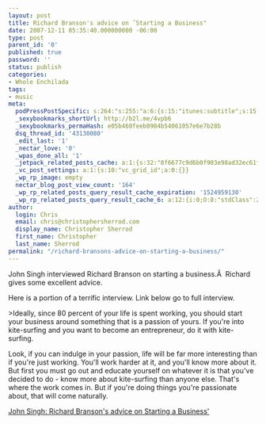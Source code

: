 ```yaml
---
layout: post
title: Richard Branson's advice on ˜Starting a Business"
date: 2007-12-11 05:35:40.000000000 -06:00
type: post
parent_id: '0'
published: true
password: ''
status: publish
categories:
- Whole Enchilada
tags:
- music
meta:
  podPressPostSpecific: s:264:"s:255:"a:6:{s:15:"itunes:subtitle";s:15:"##PostExcerpt##";s:14:"itunes:summary";s:15:"##PostExcerpt##";s:15:"itunes:keywords";s:17:"##WordPressCats##";s:13:"itunes:author";s:10:"##Global##";s:15:"itunes:explicit";s:7:"Default";s:12:"itunes:block";s:7:"Default";}";";
  _sexybookmarks_shortUrl: http://b2l.me/4vpb6
  _sexybookmarks_permaHash: e05b460feeb0904b54061057e6e7b28b
  dsq_thread_id: '43130080'
  _edit_last: '1'
  _nectar_love: '0'
  _wpas_done_all: '1'
  _jetpack_related_posts_cache: a:1:{s:32:"8f6677c9d6b0f903e98ad32ec61f8deb";a:2:{s:7:"expires";i:1457828931;s:7:"payload";a:3:{i:0;a:1:{s:2:"id";i:1176;}i:1;a:1:{s:2:"id";i:1801;}i:2;a:1:{s:2:"id";i:1185;}}}}
  _vc_post_settings: a:1:{s:10:"vc_grid_id";a:0:{}}
  _wp_rp_image: empty
  nectar_blog_post_view_count: '164'
  _wp_rp_related_posts_query_result_cache_expiration: '1524959130'
  _wp_rp_related_posts_query_result_cache_6: a:12:{i:0;O:8:"stdClass":2:{s:7:"post_id";s:4:"1176";s:5:"score";s:17:"49.95802887782558";}i:1;O:8:"stdClass":2:{s:7:"post_id";s:3:"742";s:5:"score";s:17:"49.40915518643882";}i:2;O:8:"stdClass":2:{s:7:"post_id";s:3:"692";s:5:"score";s:17:"49.40915518643882";}i:3;O:8:"stdClass":2:{s:7:"post_id";s:4:"6997";s:5:"score";s:18:"49.209805123747536";}i:4;O:8:"stdClass":2:{s:7:"post_id";s:4:"6885";s:5:"score";s:18:"49.209805123747536";}i:5;O:8:"stdClass":2:{s:7:"post_id";s:3:"316";s:5:"score";s:18:"49.209805123747536";}i:6;O:8:"stdClass":2:{s:7:"post_id";s:3:"327";s:5:"score";s:18:"49.149866828322686";}i:7;O:8:"stdClass":2:{s:7:"post_id";s:3:"319";s:5:"score";s:17:"48.60099313693593";}i:8;O:8:"stdClass":2:{s:7:"post_id";s:4:"7846";s:5:"score";s:18:"47.840200706880275";}i:9;O:8:"stdClass":2:{s:7:"post_id";s:4:"6929";s:5:"score";s:18:"47.840200706880275";}i:10;O:8:"stdClass":2:{s:7:"post_id";s:4:"1305";s:5:"score";s:18:"46.752475333875296";}i:11;O:8:"stdClass":2:{s:7:"post_id";s:4:"1250";s:5:"score";s:17:"45.79359794032615";}}
author:
  login: Chris
  email: chris@christophersherrod.com
  display_name: Christopher Sherrod
  first_name: Christopher
  last_name: Sherrod
permalink: "/richard-bransons-advice-on-starting-a-business/"
---
```

<p>John Singh interviewed Richard Branson on starting a business.Â  Richard gives some excellent advice.</p>
<p>Here is a portion of a terrific interview. Link below go to full interview.</p>
>Ideally, since 80 percent of your life is spent working, you should start your business around something that is a passion of yours. If you're into kite-surfing and you want to become an entrepreneur, do it with kite-surfing.</p>
<p>Look, if you can indulge in your passion, life will be far more interesting than if you're just working. You'll work harder at it, and you'll know more about it. But first you must go out and educate yourself on whatever it is that you've decided to do - know more about kite-surfing than anyone else. That's where the work comes in. But if you're doing things you're passionate about, that will come naturally.</p></blockquote>
<p><a href="http://johnsingh.typepad.com/my_weblog/2007/12/richard-branson.html" rel="nofollow">John Singh: Richard Branson's advice on Starting a Business'</a></p>
